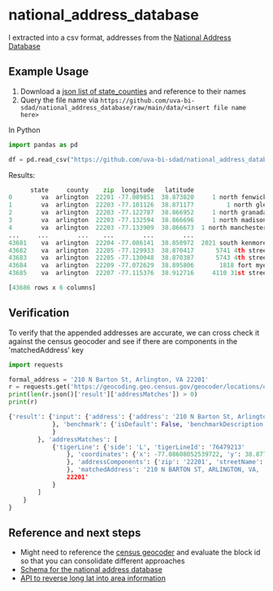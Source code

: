 # national_address_database

I extracted into a csv format, addresses from the [National Address Database](https://www.transportation.gov/mission/open/gis/national-address-database/national-address-database-nad-disclaimer)

## Example Usage

1. Download a [json list of state_counties](https://raw.githubusercontent.com/uva-bi-sdad/national_address_database/main/data/state_county.json) and reference to their names
2. Query the file name via `https://github.com/uva-bi-sdad/national_address_database/raw/main/data/<insert file name here>`

In Python
```python
import pandas as pd

df = pd.read_csv("https://github.com/uva-bi-sdad/national_address_database/raw/main/data/VA_Arlington.csv.xz")
```
Results: 
```python
      state     county    zip  longitude   latitude                                       address
0        va  arlington  22201 -77.089851  38.873820     1 north fenwick street,arlington,va,22201
1        va  arlington  22203 -77.101126  38.871177         1 north glebe road,arlington,va,22203
2        va  arlington  22203 -77.122787  38.866952     1 north granada street,arlington,va,22203
3        va  arlington  22203 -77.132594  38.866696     1 north madison street,arlington,va,22203
4        va  arlington  22203 -77.133909  38.866673  1 north manchester street,arlington,va,22203
...     ...        ...    ...        ...        ...                                           ...
43681    va  arlington  22204 -77.086141  38.850972  2021 south kenmore street,arlington,va,22204
43682    va  arlington  22205 -77.129933  38.870417      5741 4th street north,arlington,va,22205
43683    va  arlington  22205 -77.130048  38.870387      5743 4th street north,arlington,va,22205
43684    va  arlington  22209 -77.072629  38.895806       1818 fort myer drive,arlington,va,22209
43685    va  arlington  22207 -77.115376  38.912716     4110 31st street north,arlington,va,22207

[43686 rows x 6 columns]
```

## Verification
To verify that the appended addresses are accurate, we can cross check it against the census geocoder and see if there are components in the 'matchedAddress' key

```python
import requests

formal_address = '210 N Barton St, Arlington, VA 22201'
r = requests.get('https://geocoding.geo.census.gov/geocoder/locations/onelineaddress?address=%s&benchmark=2020&format=json' % formal_address).json()
print(len(r.json()['result']['addressMatches']) > 0)
print(r)  
```

```python
{'result': {'input': {'address': {'address': '210 N Barton St, Arlington, VA 22201'
            }, 'benchmark': {'isDefault': False, 'benchmarkDescription': 'Public Address Ranges - Census 2020 Benchmark', 'id': '2020', 'benchmarkName': 'Public_AR_Census2020'
            }
        }, 'addressMatches': [
            {'tigerLine': {'side': 'L', 'tigerLineId': '76479213'
                }, 'coordinates': {'x': -77.08608052539722, 'y': 38.87763620769999
                }, 'addressComponents': {'zip': '22201', 'streetName': 'BARTON', 'preType': '', 'city': 'ARLINGTON', 'preDirection': 'N', 'suffixDirection': '', 'fromAddress': '200', 'state': 'VA', 'suffixType': 'ST', 'toAddress': '228', 'suffixQualifier': '', 'preQualifier': ''
                }, 'matchedAddress': '210 N BARTON ST, ARLINGTON, VA,
                22201'
            }
        ]
    }
}
```

## Reference and next steps
- Might need to reference the [census geocoder](https://geocoding.geo.census.gov/geocoder/geographies/address?form) and evaluate the block id so that you can consolidate different approaches
- [Schema for the national address database](https://www.transportation.gov/sites/dot.gov/files/docs/mission/gis/national-address-database/308816/nad-schema-v1.pdf)
- [API to reverse long lat into area information](https://geo.fcc.gov/api/census/#!/area/get_area)
